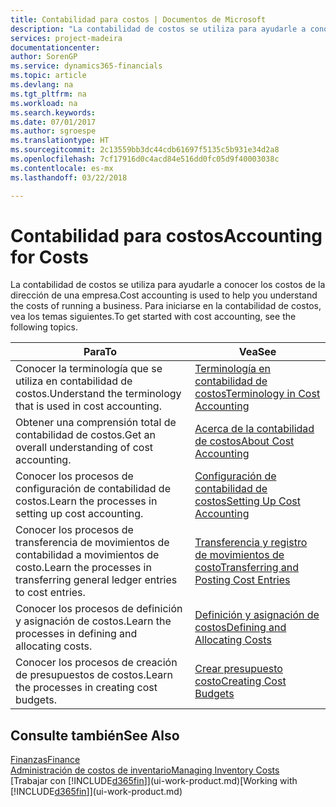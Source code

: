 ```yaml
---
title: Contabilidad para costos | Documentos de Microsoft
description: "La contabilidad de costos se utiliza para ayudarle a conocer los costos de la dirección de una empresa. Para iniciarse en la contabilidad de costos, vea los temas siguientes."
services: project-madeira
documentationcenter: 
author: SorenGP
ms.service: dynamics365-financials
ms.topic: article
ms.devlang: na
ms.tgt_pltfrm: na
ms.workload: na
ms.search.keywords: 
ms.date: 07/01/2017
ms.author: sgroespe
ms.translationtype: HT
ms.sourcegitcommit: 2c13559bb3dc44cdb61697f5135c5b931e34d2a8
ms.openlocfilehash: 7cf17916d0c4acd84e516dd0fc05d9f40003038c
ms.contentlocale: es-mx
ms.lasthandoff: 03/22/2018

---
```

# <a name="accounting-for-costs"></a><span data-ttu-id="7f6df-104">Contabilidad para costos</span><span class="sxs-lookup"><span data-stu-id="7f6df-104">Accounting for Costs</span></span>
<span data-ttu-id="7f6df-105">La contabilidad de costos se utiliza para ayudarle a conocer los costos de la dirección de una empresa.</span><span class="sxs-lookup"><span data-stu-id="7f6df-105">Cost accounting is used to help you understand the costs of running a business.</span></span> <span data-ttu-id="7f6df-106">Para iniciarse en la contabilidad de costos, vea los temas siguientes.</span><span class="sxs-lookup"><span data-stu-id="7f6df-106">To get started with cost accounting, see the following topics.</span></span>  

|<span data-ttu-id="7f6df-107">Para</span><span class="sxs-lookup"><span data-stu-id="7f6df-107">To</span></span>|<span data-ttu-id="7f6df-108">Vea</span><span class="sxs-lookup"><span data-stu-id="7f6df-108">See</span></span>|  
|--------|---------|  
|<span data-ttu-id="7f6df-109">Conocer la terminología que se utiliza en contabilidad de costos.</span><span class="sxs-lookup"><span data-stu-id="7f6df-109">Understand the terminology that is used in cost accounting.</span></span>|[<span data-ttu-id="7f6df-110">Terminología en contabilidad de costos</span><span class="sxs-lookup"><span data-stu-id="7f6df-110">Terminology in Cost Accounting</span></span>](finance-terminology-in-cost-accounting.md)|  
|<span data-ttu-id="7f6df-111">Obtener una comprensión total de contabilidad de costos.</span><span class="sxs-lookup"><span data-stu-id="7f6df-111">Get an overall understanding of cost accounting.</span></span>|[<span data-ttu-id="7f6df-112">Acerca de la contabilidad de costos</span><span class="sxs-lookup"><span data-stu-id="7f6df-112">About Cost Accounting</span></span>](finance-about-cost-accounting.md)|  
|<span data-ttu-id="7f6df-113">Conocer los procesos de configuración de contabilidad de costos.</span><span class="sxs-lookup"><span data-stu-id="7f6df-113">Learn the processes in setting up cost accounting.</span></span>|[<span data-ttu-id="7f6df-114">Configuración de contabilidad de costos</span><span class="sxs-lookup"><span data-stu-id="7f6df-114">Setting Up Cost Accounting</span></span>](finance-set-up-cost-accounting.md)|  
|<span data-ttu-id="7f6df-115">Conocer los procesos de transferencia de movimientos de contabilidad a movimientos de costo.</span><span class="sxs-lookup"><span data-stu-id="7f6df-115">Learn the processes in transferring general ledger entries to cost entries.</span></span>|[<span data-ttu-id="7f6df-116">Transferencia y registro de movimientos de costo</span><span class="sxs-lookup"><span data-stu-id="7f6df-116">Transferring and Posting Cost Entries</span></span>](finance-transfer-and-post-cost-entries.md)|  
|<span data-ttu-id="7f6df-117">Conocer los procesos de definición y asignación de costos.</span><span class="sxs-lookup"><span data-stu-id="7f6df-117">Learn the processes in defining and allocating costs.</span></span>|[<span data-ttu-id="7f6df-118">Definición y asignación de costos</span><span class="sxs-lookup"><span data-stu-id="7f6df-118">Defining and Allocating Costs</span></span>](finance-define-and-allocate-costs.md)|  
|<span data-ttu-id="7f6df-119">Conocer los procesos de creación de presupuestos de costos.</span><span class="sxs-lookup"><span data-stu-id="7f6df-119">Learn the processes in creating cost budgets.</span></span>|[<span data-ttu-id="7f6df-120">Crear presupuesto costo</span><span class="sxs-lookup"><span data-stu-id="7f6df-120">Creating Cost Budgets</span></span>](finance-create-cost-budgets.md)|  

## <a name="see-also"></a><span data-ttu-id="7f6df-121">Consulte también</span><span class="sxs-lookup"><span data-stu-id="7f6df-121">See Also</span></span>  
[<span data-ttu-id="7f6df-122">Finanzas</span><span class="sxs-lookup"><span data-stu-id="7f6df-122">Finance</span></span>](finance.md)  
[<span data-ttu-id="7f6df-123">Administración de costos de inventario</span><span class="sxs-lookup"><span data-stu-id="7f6df-123">Managing Inventory Costs</span></span>](finance-manage-inventory-costs.md)  
<span data-ttu-id="7f6df-124">[Trabajar con [!INCLUDE[d365fin](includes/d365fin_md.md)]](ui-work-product.md)</span><span class="sxs-lookup"><span data-stu-id="7f6df-124">[Working with [!INCLUDE[d365fin](includes/d365fin_md.md)]](ui-work-product.md)</span></span>

